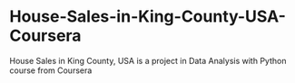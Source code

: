 # House-Sales-in-King-County-USA-Coursera
House Sales in King County, USA  is a project in Data Analysis with Python course from Coursera

